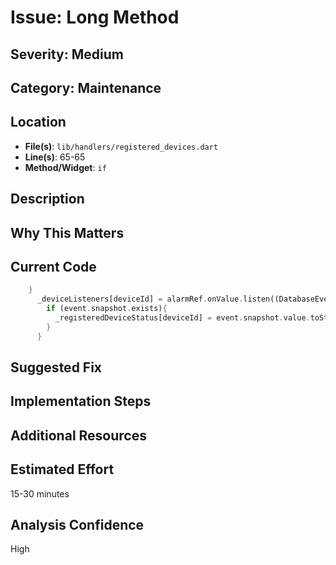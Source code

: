 # Issue: Long Method

## Severity: Medium

## Category: Maintenance

## Location
- **File(s)**: `lib/handlers/registered_devices.dart`
- **Line(s)**: 65-65
- **Method/Widget**: `if`

## Description


## Why This Matters


## Current Code
```dart
    }
      _deviceListeners[deviceId] = alarmRef.onValue.listen((DatabaseEvent event){
        if (event.snapshot.exists){
          _registeredDeviceStatus[deviceId] = event.snapshot.value.toString();
        }
      }
```

## Suggested Fix


## Implementation Steps


## Additional Resources


## Estimated Effort
15-30 minutes

## Analysis Confidence
High
